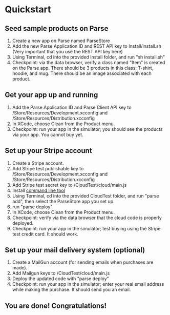 # Quickstart 

## Seed sample products on Parse 

1. Create a new app on Parse named ParseStore
2. Add the new Parse Application ID and REST API key to Install/install.sh (Very important that you use the REST API key here)
3. Using Terminal, cd into the provided Install folder, and run "sh install.sh"
4. Checkpoint: via the data browser, verify a class named "Item" is created on the Parse app. There should be 3 products in this class: T-shirt, hoodie, and mug. There should be an image associated with each product.

## Get your app up and running 

1. Add the Parse Application ID and Parse Client API key to /Store/Resources/Development.xcconfig and /Store/Resources/Distribution.xcconfig
2. In XCode, choose Clean from the Product menu.
3. Checkpoint: run your app in the simulator; you should see the products via your app. You cannot buy yet.

## Set up your Stripe account 

1. Create a Stripe account.
2. Add Stripe test publishable key to /Store/Resources/Development.xcconfig and /Store/Resources/Distribution.xcconfig
3. Add Stripe test secret key to /CloudTest/cloud/main.js
4. Install [command line tool](https://parse.com/docs/cloud_code_guide#started-installing)
5. Using Terminal, cd into the provided CloudTest folder, and run "parse add", then select the ParseStore app you set up
6. run "parse deploy"
7. In XCode, choose Clean from the Product menu. 
8. Checkpoint: verify via the data browser that the cloud code is properly deployed.
9. Checkpoint: run your app in the simulator; test buying using the Stripe test credit card. It should work.

## Set up your mail delivery system (optional) 

1. Create a MailGun account (for sending emails when purchases are made).
2. Add Mailgun keys to /CloudTest/cloud/main.js
3. Deploy the updated code with "parse deploy"
4. Checkpoint: run your app in the simulator; enter your real email address while making the purchase. It should send you an email.

## You are done! Congratulations!

